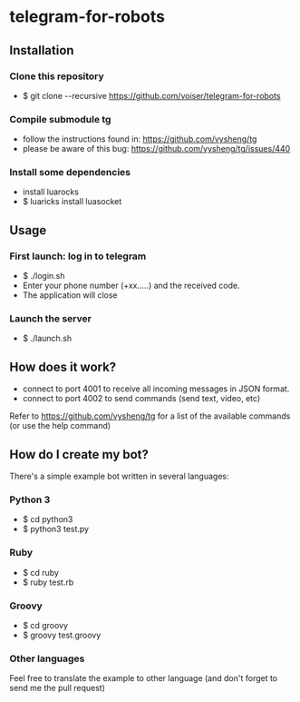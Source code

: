 # telegram-for-robots

## Installation

### Clone this repository

- $ git clone --recursive https://github.com/voiser/telegram-for-robots

### Compile submodule tg

- follow the instructions found in: https://github.com/vysheng/tg
- please be aware of this bug: https://github.com/vysheng/tg/issues/440

### Install some dependencies

- install luarocks
- $ luaricks install luasocket

## Usage

### First launch: log in to telegram

- $ ./login.sh
- Enter your phone number (+xx.....) and the received code.
- The application will close

### Launch the server

- $ ./launch.sh

## How does it work?

- connect to port 4001 to receive all incoming messages in JSON format.
- connect to port 4002 to send commands (send text, video, etc)

Refer to https://github.com/vysheng/tg for a list of the available commands (or use the help command)

## How do I create my bot?

There's a simple example bot written in several languages:

### Python 3

- $ cd python3 
- $ python3 test.py

### Ruby

- $ cd ruby
- $ ruby test.rb

### Groovy

- $ cd groovy
- $ groovy test.groovy

### Other languages

Feel free to translate the example to other language (and don't forget to send me the pull request)
